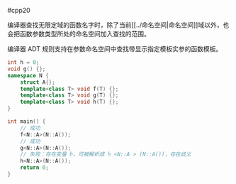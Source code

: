 #cpp20 

编译器查找无限定域的函数名字时，除了当前[[../命名空间|命名空间]]域以外，也会把函数参数类型所处的命名空间加入查找的范围。

编译器 ADT 规则支持在参数命名空间中查找带显示指定模板实参的函数模板。

```cpp
int h = 0;
void g() {};
namespace N {
    struct A{};
    template<class T> void f(T) {};
    template<class T> void g(T) {};
    template<class T> void h(T) {};
}

int main() {
    // 成功
    f<N::A>(N::A());
    // 成功
    g<N::A>(N::A());
    // 失败：存在变量 h，可被解析成 h <N::A > (N::A())，存在歧义
    h<N::A>(N::A());
    return 0;
}
```

